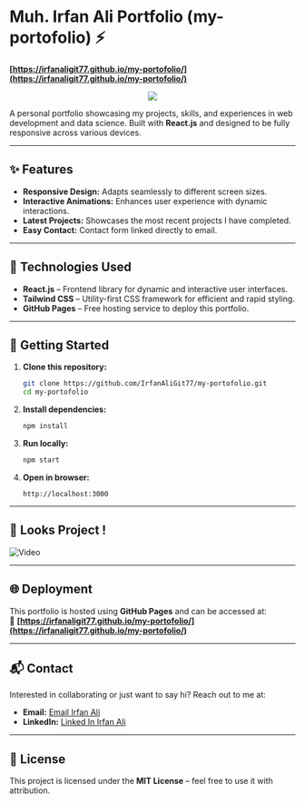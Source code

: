 # Muh. Irfan Ali Portfolio (my-portofolio) ⚡️ 
**[https://irfanaligit77.github.io/my-portofolio/](https://irfanaligit77.github.io/my-portofolio/)**

<p align="center">
  <kbd>
<img src="https://github.com/user-attachments/assets/45688fa1-4e7a-4805-bf8b-aafef1316a93"></img>
  </kbd>
</p>


A personal portfolio showcasing my projects, skills, and experiences in web development and data science. Built with **React.js** and designed to be fully responsive across various devices.  

---

## ✨ Features  
- **Responsive Design:** Adapts seamlessly to different screen sizes.  
- **Interactive Animations:** Enhances user experience with dynamic interactions.  
- **Latest Projects:** Showcases the most recent projects I have completed.  
- **Easy Contact:** Contact form linked directly to email.  

---

## 🔧 Technologies Used  
- **React.js** – Frontend library for dynamic and interactive user interfaces.  
- **Tailwind CSS** – Utility-first CSS framework for efficient and rapid styling.  
- **GitHub Pages** – Free hosting service to deploy this portfolio.  

---

## 🚀 Getting Started  
1. **Clone this repository:**  
    ```bash
    git clone https://github.com/IrfanAliGit77/my-portofolio.git
    cd my-portofolio
    ```
2. **Install dependencies:**  
    ```bash
    npm install
    ```
3. **Run locally:**  
    ```bash
    npm start
    ```
4. **Open in browser:**  
    ```
    http://localhost:3000
    ```

---

## 📸 Looks Project !  
![Video](https://github.com/user-attachments/assets/45688fa1-4e7a-4805-bf8b-aafef1316a93)  

---

## 🌐 Deployment  
This portfolio is hosted using **GitHub Pages** and can be accessed at:  
🔗 **[https://irfanaligit77.github.io/my-portofolio/](https://irfanaligit77.github.io/my-portofolio/)**  

---

## 📬 Contact  
Interested in collaborating or just want to say hi? Reach out to me at:  
- **Email:** [Email Irfan Ali](mailto:muhirfanali77@gmail.com)  
- **LinkedIn:** [Linked In Irfan Ali](https://www.linkedin.com/in/muh-irfan-ali77/)  

---

## 📄 License  
This project is licensed under the **MIT License** – feel free to use it with attribution.  